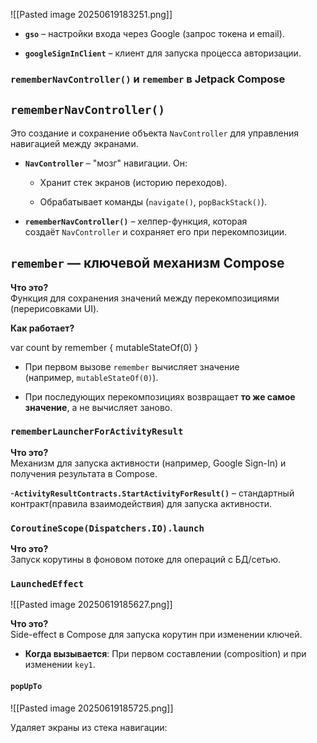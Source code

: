 
![[Pasted image 20250619183251.png]]

- **`gso`** – настройки входа через Google (запрос токена и email).
    
- **`googleSignInClient`** – клиент для запуска процесса авторизации.

### **`rememberNavController()` и `remember` в Jetpack Compose**


## **`rememberNavController()`**

Это создание и сохранение объекта `NavController` для управления навигацией между экранами.

- **`NavController`** – "мозг" навигации. Он:
    
    - Хранит стек экранов (историю переходов).
        
    - Обрабатывает команды (`navigate()`, `popBackStack()`).

- **`rememberNavController()`** – хелпер-функция, которая создаёт `NavController` и сохраняет его при перекомпозиции.

## **`remember` — ключевой механизм Compose**

**Что это?**  
Функция для сохранения значений между перекомпозициями (перерисовками UI).

**Как работает?**

var count by remember { mutableStateOf(0) }

- При первом вызове `remember` вычисляет значение (например, `mutableStateOf(0)`).
    
- При последующих перекомпозициях возвращает **то же самое значение**, а не вычисляет заново.


### **`rememberLauncherForActivityResult`**

**Что это?**  
Механизм для запуска активности (например, Google Sign-In) и получения результата в Compose.


-**`ActivityResultContracts.StartActivityForResult()`** – стандартный контракт(правила взаимодействия) для запуска активности.


### **`CoroutineScope(Dispatchers.IO).launch`**

**Что это?**  
Запуск корутины в фоновом потоке для операций с БД/сетью.


### **`LaunchedEffect`**
![[Pasted image 20250619185627.png]]

**Что это?**  
Side-effect в Compose для запуска корутин при изменении ключей.

- **Когда вызывается**: При первом составлении (composition) и при изменении `key1`.

#### **`popUpTo`**

![[Pasted image 20250619185725.png]]

Удаляет экраны из стека навигации:



